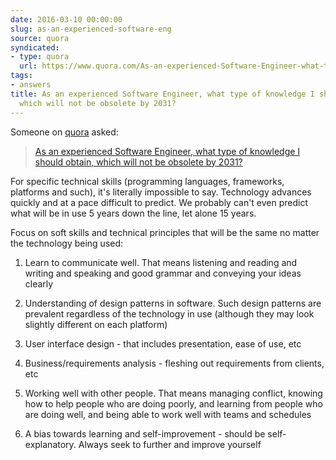 ```yaml
---
date: 2016-03-10 00:00:00
slug: as-an-experienced-software-eng
source: quora
syndicated:
- type: quora
  url: https://www.quora.com/As-an-experienced-Software-Engineer-what-type-of-knowledge-I-should-obtain-which-will-not-be-obsolete-by-2031/answer/Roy-Tang
tags:
- answers
title: As an experienced Software Engineer, what type of knowledge I should obtain,
  which will not be obsolete by 2031?
---
```


Someone on [quora](https://quora.com) asked:

> [As an experienced Software Engineer, what type of knowledge I should obtain, which will not be obsolete by 2031?](https://www.quora.com/As-an-experienced-Software-Engineer-what-type-of-knowledge-I-should-obtain-which-will-not-be-obsolete-by-2031/answer/Roy-Tang)


For specific technical skills (programming languages, frameworks, platforms and such), it's literally impossible to say. Technology advances quickly and at a pace difficult to predict. We probably can't even predict what will be in use 5 years down the line, let alone 15 years.



Focus on soft skills and technical principles that will be the same no matter the technology being used:



1. Learn to communicate well. That means listening and reading and writing and speaking and good grammar and conveying your ideas clearly



2. Understanding of design patterns in software. Such design patterns are prevalent regardless of the technology in use (although they may look slightly different on each platform)



3. User interface design - that includes presentation, ease of use, etc



4. Business/requirements analysis - fleshing out requirements from clients, etc



5. Working well with other people. That means managing conflict, knowing how to help people who are doing poorly, and learning from people who are doing well, and being able to work well with teams and schedules



6. A bias towards learning and self-improvement - should be self-explanatory. Always seek to further and improve yourself